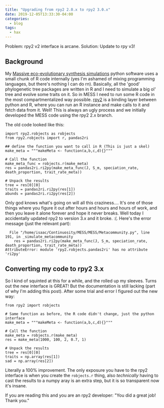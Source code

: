 ```yaml
---
title: "Upgrading from rpy2 2.0.x to rpy2 3.0.x"
date: 2019-12-05T13:33:30-04:00
categories:
  - blog
tags:
  - hax
---
```


Problem: rpy2 v2 interface is arcane. Solution: Update to rpy v3!

## Background
My [Massive eco-evolutionary synthesis simulations](http://www.github.com/messdiv/MESS)
python software uses a small chunk of R code internally (yes I'm ashamed of
mixing programming languages, but there's nothing I can do rn). Basically, all
the 'good' phylogenetic tree packages are written in R and I need to simulate
a big ol' tree and evolve some traits on it. So in MESS I need to run some R
code in the most compartmentalized way possible. [rpy2](https://rpy2.readthedocs.io/)
is a binding layer between python and R, where you can run an R instance
and make calls to it and fetch data from it. Well! This is always an ugly
process and we initially developed the MESS code using the rpy2 2.x branch.

The old code looked like this:

```
import rpy2.robjects as robjects
from rpy2.robjects import r, pandas2ri

## define the function you want to call in R (This is just a skel)
make_meta = """makeMeta <- function(a,b,c,d){}"""

# Call the function
make_meta_func = robjects.r(make_meta)
res = pandas2ri.ri2py(make_meta_func(J, S_m, speciation_rate, death_proportion, trait_rate_meta))

# Unpack the results
tree = res[0][0]
traits = pandas2ri.ri2py(res[1])
abunds = pandas2ri.ri2py(res[2])
```

Only god knows what's going on will all this craziness.... It's one of those
things where you figure it out after hours and hours and hours of work, and
then you leave it alone forever and hope it never breaks. Well today I accidentally
updated rpy2 to version 3.x and it broke. :(. Here's the error message (just
the relevant part):

```
  File "/home/isaac/Continuosity/MESS/MESS/Metacommunity.py", line 191, in _simulate_metacommunity
    res = pandas2ri.ri2py(make_meta_func(J, S_m, speciation_rate, death_proportion, trait_rate_meta))
AttributeError: module 'rpy2.robjects.pandas2ri' has no attribute 'ri2py'
```

## Converting my code to rpy2 3.x
So I kind of squinted at this for a while, and the rolled up my sleeves. Turns
out the new interface is GREAT! But the documentation is still lacking (part of
why I'm adding this post). After some trial and error I figured out the new way:

```
from rpy2 import robjects

# Same function as before, the R code didn't change, just the python interface
make_meta = """makeMeta <- function(a,b,c,d){}"""

# Call the function
make_meta = robjects.r(make_meta)
res = make_meta(1000, 100, 2, 0.7, 1)

# Unpack the results
tree = res[0][0]
traits = np.array(res[1])
sad = np.array(res[2])
```

Literally a 100% improvement. The only exposure you have to the rpy2 interface
is when you create the `robjects.r` thing, also _technically_ having to cast the
results to a numpy aray is an extra step, but it is so transparent now it's insane.

If you are reading this and you are an rpy2 developer: "You did a great job! Thank you."
